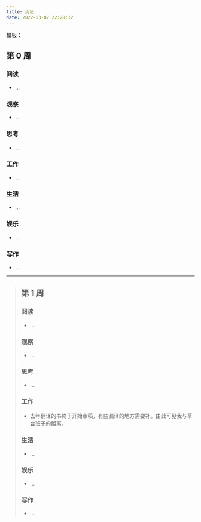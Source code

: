 ```yaml
---
title: 周记
date: 2022-03-07 22:28:12
---
```

模板：

## 第 0 周
### 阅读
- ...
### 观察
- ...
### 思考
- ...
### 工作
- ...
### 生活
- ...
### 娱乐
- ...
### 写作
- ...


---


> ## 第 1 周
> 
> ### 阅读
> 
> - ...
> 
> ### 观察
> 
> - ...
> 
> ### 思考
> 
> - ...
> 
> ### 工作
> 
> - 去年翻译的书终于开始审稿，有些漏译的地方需要补。由此可见我与草台班子的距离。
> 
> ### 生活
> 
> - ...
> 
> ### 娱乐
> 
> - ...
> 
> ### 写作
> 
> - ...
> 
> 


